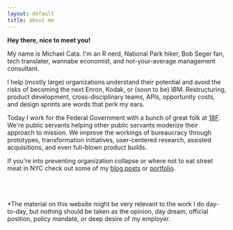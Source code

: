 ```yaml
---
layout: default
title: about me
---
```


**Hey there, nice to meet you!**  

My name is Michael Cata. I'm an R nerd, National Park hiker, Bob Seger fan, tech translater, wannabe economist, and not-your-average management consultant.

I help (mostly large) organizations understand their potential and avoid the risks of becoming the next Enron, Kodak, or (soon to be) IBM. Restructuring, product development, cross-disciplinary teams, APIs, opportunity costs, and design sprints are words that perk my ears.

Today I work for the Federal Government with a bunch of great folk at <a href="https://18f.gsa.gov">18F</a>. We're public servants helping other public servants moderize their approach to mission. We improve the workings of bureaucracy through prototypes, transformation initiatives, user-centered research, assisted acquisitions, and even full-blown product builds.

If you're into preventing organization collapse or where not to eat street meat in NYC check out some of my [blog posts](/read) or [portfolio](/work).

<br>
<br>
<br>
*The material on this website might be very relevant to the work I do day-to-day, but nothing should be taken as the opinion, day dream, official position, policy mandate, or deep desire of my employer. 


<br>
<br>
<br>
<br>
<br>